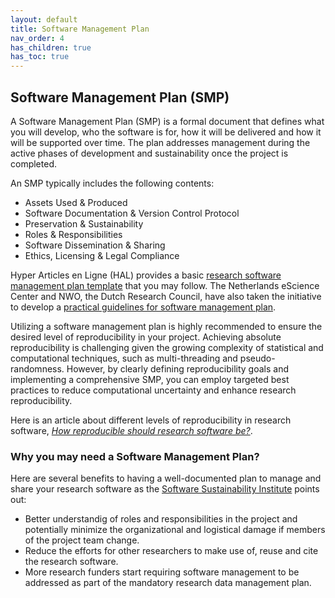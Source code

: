 ```yaml
---
layout: default
title: Software Management Plan
nav_order: 4
has_children: true
has_toc: true
---
```


## Software Management Plan (SMP)

A Software Management Plan (SMP) is a formal document that defines what you will develop, who the software is for, how it will be delivered and how it will be supported over time. The plan addresses management during the active phases of development and sustainability once the project is completed.  

An SMP typically includes the following contents:  

- Assets Used & Produced
- Software Documentation & Version Control Protocol
- Preservation & Sustainability
- Roles & Responsibilities
- Software Dissemination & Sharing
- Ethics, Licensing & Legal Compliance

Hyper Articles en Ligne (HAL) provides a basic [research software management plan template](https://hal.science/hal-01802565) that you may follow. The Netherlands eScience Center and NWO, the Dutch Research Council, have also taken the initiative to develop a [practical guidelines for software management plan](https://zenodo.org/records/7185371).  

Utilizing a software management plan is highly recommended to ensure the desired level of reproducibility in your project. Achieving absolute reproducibility is challenging given the growing complexity of statistical and computational techniques, such as multi-threading and pseudo-randomness. However, by clearly defining reproducibility goals and implementing a comprehensive SMP, you can employ targeted best practices to reduce computational uncertainty and enhance research reproducibility.  

Here is an article about different levels of reproducibility in research software, [_How reproducible should research software be?_](https://zenodo.org/record/4761867).  

### Why you may need a Software Management Plan?

Here are several benefits to having a well-documented plan to manage and share your research software as the [Software Sustainability Institute](https://www.software.ac.uk/guide/writing-and-using-software-management-plan) points out:  

- Better understandig of roles and responsibilities in the project and potentially minimize the organizational and logistical damage if members of the project team change.  
- Reduce the efforts for other researchers to make use of, reuse and cite the research software.  
- More research funders start requiring software management to be addressed as part of the mandatory research data management plan.  
